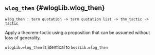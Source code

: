 ## `wlog_then` {#wlogLib.wlog_then}


```
wlog_then : term quotation -> term quotation list -> thm_tactic -> tactic
```



Apply a theorem-tactic using a proposition that can be assumed without loss of
generality.


`wlogLib.wlog_then` is identical to `bossLib.wlog_then`

